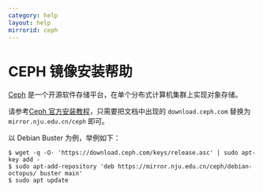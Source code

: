 ```yaml
---
category: help
layout: help
mirrorid: ceph
---
```


# CEPH 镜像安装帮助

[Ceph](https://ceph.io/) 是一个开源软件存储平台，在单个分布式计算机集群上实现对象存储。


请参考[Ceph 官方安装教程](https://docs.ceph.com/en/latest/install/get-packages/)，只需要把文档中出现的 `download.ceph.com` 替换为 `mirror.nju.edu.cn/ceph` 即可。

以 Debian Buster 为例，举例如下：

```shell
$ wget -q -O- 'https://download.ceph.com/keys/release.asc' | sudo apt-key add -
$ sudo apt-add-repository 'deb https://mirror.nju.edu.cn/ceph/debian-octopus/ buster main'
$ sudo apt update
```